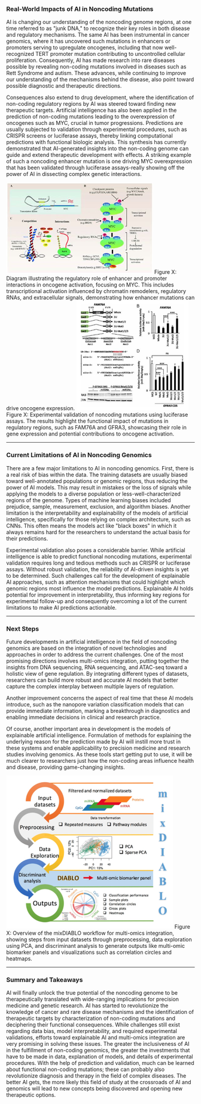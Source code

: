 ### Real-World Impacts of AI in Noncoding Mutations

AI is changing our understanding of the noncoding genome regions, at one time referred to as "junk DNA," to recognize their key roles in both disease and regulatory mechanisms. The same AI has been instrumental in cancer genomics, where it has uncovered such mutations in enhancers or promoters serving to upregulate oncogenes, including that now well-recognized TERT promoter mutation contributing to uncontrolled cellular proliferation. Consequently, AI has made research into rare diseases possible by revealing non-coding mutations involved in diseases such as Rett Syndrome and autism. These advances, while continuing to improve our understanding of the mechanisms behind the disease, also point toward possible diagnostic and therapeutic directions.

Consequences also extend to drug development, where the identification of non-coding regulatory regions by AI was steered toward finding new therapeutic targets. Artificial intelligence has also been applied in the prediction of non-coding mutations leading to the overexpression of oncogenes such as MYC, crucial in tumor progressions. Predictions are usually subjected to validation through experimental procedures, such as CRISPR screens or luciferase assays, thereby linking computational predictions with functional biologic analysis. This synthesis has currently demonstrated that AI-generated insights into the non-coding genome can guide and extend therapeutic development with effects.
A striking example of such a noncoding enhancer mutation is one driving MYC overexpression that has been validated through luciferase assays-really showing off the power of AI in dissecting complex genetic interactions.

![](image9.1.jpg)
Figure X: Diagram illustrating the regulatory role of enhancer and promoter interactions in oncogene activation, focusing on MYC. This includes transcriptional activation influenced by chromatin remodelers, regulatory RNAs, and extracellular signals, demonstrating how enhancer mutations can drive oncogene expression.
![](image9.2.jpg)
Figure X: Experimental validation of noncoding mutations using luciferase assays. The results highlight the functional impact of mutations in regulatory regions, such as FAM76A and GFRA3, showcasing their role in gene expression and potential contributions to oncogene activation.

---

### Current Limitations of AI in Noncoding Genomics

There are a few major limitations to AI in noncoding genomics. First, there is a real risk of bias within the data. The training datasets are usually biased toward well-annotated populations or genomic regions, thus reducing the power of AI models. This may result in mistakes or the loss of signals while applying the models to a diverse population or less-well-characterized regions of the genome. Types of machine learning biases included prejudice, sample, measurement, exclusion, and algorithm biases. Another limitation is the interpretability and explainability of the models of artificial intelligence, specifically for those relying on complex architecture, such as CNNs. This often means the models act like "black boxes" in which it always remains hard for the researchers to understand the actual basis for their predictions.

Experimental validation also poses a considerable barrier. While artificial intelligence is able to predict functional noncoding mutations, experimental validation requires long and tedious methods such as CRISPR or luciferase assays. Without robust validation, the reliability of AI-driven insights is yet to be determined. Such challenges call for the development of explainable AI approaches, such as attention mechanisms that could highlight which genomic regions most influence the model predictions. Explainable AI holds potential for improvement in interpretability, thus informing key regions for experimental follow-up and consequently overcoming a lot of the current limitations to make AI predictions actionable.

---

### Next Steps

Future developments in artificial intelligence in the field of noncoding genomics are based on the integration of novel technologies and approaches in order to address the current challenges. One of the most promising directions involves multi-omics integration, putting together the insights from DNA sequencing, RNA sequencing, and ATAC-seq toward a holistic view of gene regulation. By integrating different types of datasets, researchers can build more robust and accurate AI models that better capture the complex interplay between multiple layers of regulation.

Another improvement concerns the aspect of real time that these AI models introduce, such as the nanopore variation classification models that can provide immediate information, marking a breakthrough in diagnostics and enabling immediate decisions in clinical and research practice.

Of course, another important area in development is the models of explainable artificial intelligence. Formulation of methods for explaining the underlying reason for the prediction made by AI will instill more trust in these systems and enable applicability to precision medicine and research studies involving genomics. As these tools start getting put to use, it will be much clearer to researchers just how the non-coding areas influence health and disease, providing game-changing insights.

![](image11.1.jpg) 
Figure X: Overview of the mixDIABLO workflow for multi-omics integration, showing steps from input datasets through preprocessing, data exploration using PCA, and discriminant analysis to generate outputs like multi-omic biomarker panels and visualizations such as correlation circles and heatmaps.

---

### Summary and Takeaways 

AI will finally unlock the true potential of the noncoding genome to be therapeutically translated with wide-ranging implications for precision medicine and genetic research. AI has started to revolutionize the knowledge of cancer and rare disease mechanisms and the identification of therapeutic targets by characterization of non-coding mutations and deciphering their functional consequences. While challenges still exist regarding data bias, model interpretability, and required experimental validations, efforts toward explainable AI and multi-omics integration are very promising in solving these issues. The greater the inclusiveness of AI in the fulfillment of non-coding genomics, the greater the investments that have to be made in data, explanation of models, and details of experimental procedures. With the help of prediction and validation, much can be learned about functional non-coding mutations; these can probably also revolutionize diagnosis and therapy in the field of complex diseases. The better AI gets, the more likely this field of study at the crossroads of AI and genomics will lead to new concepts being discovered and opening new therapeutic options.
